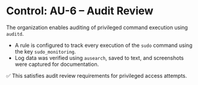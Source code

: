 # Control: AU-6 – Audit Review

The organization enables auditing of privileged command execution using `auditd`.

- A rule is configured to track every execution of the `sudo` command using the key `sudo_monitoring`.
- Log data was verified using `ausearch`, saved to text, and screenshots were captured for documentation.

✅ This satisfies audit review requirements for privileged access attempts.

